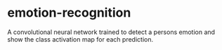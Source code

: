 # emotion-recognition
A convolutional neural network trained to detect a persons emotion and show the class activation map for each prediction.
